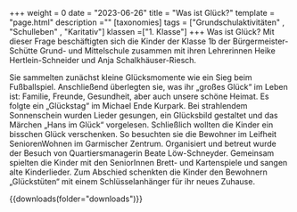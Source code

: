 +++
weight = 0
date = "2023-06-26"
title = "Was ist Glück?"
template = "page.html"
description =""
[taxonomies]
tags = ["Grundschulaktivitäten" , "Schulleben" , "Karitativ"]
klassen =["1. Klasse"]
+++
Was ist Glück? Mit dieser Frage beschäftigten sich die Kinder der Klasse 1b der Bürgermeister-Schütte Grund- und Mittelschule zusammen mit ihren Lehrerinnen Heike Hertlein-Schneider und Anja Schalkhäuser-Riesch.

<!-- more -->

Sie sammelten zunächst kleine Glücksmomente wie ein Sieg beim Fußballspiel. Anschließend überlegten sie, was ihr „großes Glück“ im Leben ist: Familie, Freunde, Gesundheit, aber auch unsere schöne Heimat. Es folgte ein „Glückstag“ im Michael Ende Kurpark. Bei strahlendem Sonnenschein wurden Lieder gesungen, ein Glücksbild gestaltet und das Märchen „Hans im Glück“ vorgelesen. Schließlich wollten die Kinder ein bisschen Glück verschenken. So besuchten sie die Bewohner im Leifheit SeniorenWohnen im Garmischer Zentrum. Organisiert und betreut wurde der Besuch von Quartiersmanagerin Beate Löw-Schneyder. Gemeinsam spielten die Kinder mit den SeniorInnen Brett- und Kartenspiele und sangen alte Kinderlieder. Zum Abschied schenkten die Kinder den Bewohnern „Glückstüten“ mit einem Schlüsselanhänger für ihr neues Zuhause.

{{downloads(folder="downloads")}}